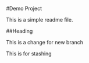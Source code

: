 #Demo Project

This is a simple readme file.

##Heading

This is a change for new branch

This is for stashing